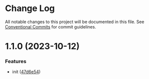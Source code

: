 # Change Log

All notable changes to this project will be documented in this file.
See [Conventional Commits](https://conventionalcommits.org) for commit guidelines.

# 1.1.0 (2023-10-12)

### Features

- init ([47d6e54](https://github.com/baranwang/homebridge-plugin-haier/commit/47d6e542ef4498c925fe8787a6277759a22132c8))
